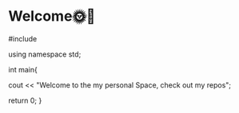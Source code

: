 # Welcome🌞🌊

#include<iostream>
   
using namespace std;

int main{
   
   cout << "Welcome to the my personal Space, check out my repos";
  
  return 0;
}
  
